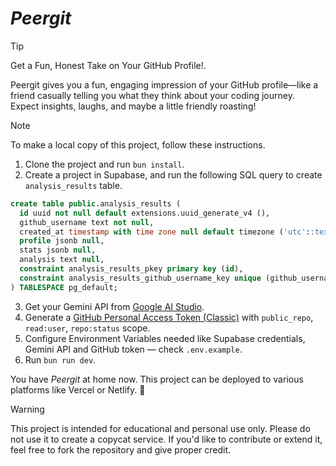 # $Peergit$

> [!TIP]
> Get a Fun, Honest Take on Your GitHub Profile!.

Peergit gives you a fun, engaging impression of your GitHub profile—like a friend casually telling you what they think about your coding journey. Expect insights, laughs, and maybe a little friendly roasting!

> [!NOTE]
> To make a local copy of this project, follow these instructions.

1. Clone the project and run `bun install`.
2. Create a project in Supabase, and run the following SQL query to create `analysis_results` table.

```sql
create table public.analysis_results (
  id uuid not null default extensions.uuid_generate_v4 (),
  github_username text not null,
  created_at timestamp with time zone null default timezone ('utc'::text, now()),
  profile jsonb null,
  stats jsonb null,
  analysis text null,
  constraint analysis_results_pkey primary key (id),
  constraint analysis_results_github_username_key unique (github_username)
) TABLESPACE pg_default;
```

3. Get your Gemini API from [Google AI Studio](https://aistudio.google.com/apikey).
4. Generate a [GitHub Personal Access Token (Classic)](https://github.com/settings/tokens) with `public_repo`, `read:user`, `repo:status` scope.
5. Configure Environment Variables needed like Supabase credentials, Gemini API and GitHub token — check `.env.example`.
6. Run `bun run dev`.

You have $Peergit$ at home now. This project can be deployed to various platforms like Vercel or Netlify. 🤍

> [!WARNING]
> This project is intended for educational and personal use only. Please do not use it to create a copycat service. If you'd like to contribute or extend it, feel free to fork the repository and give proper credit.
